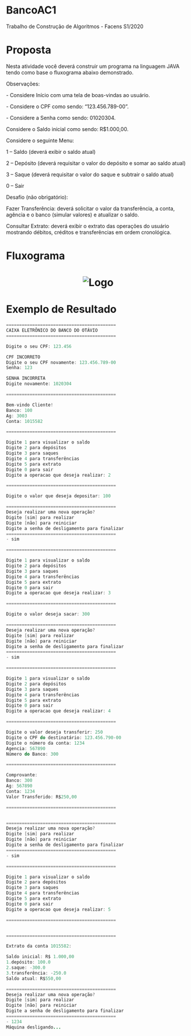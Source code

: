 # BancoAC1
Trabalho de Construção de Algoritmos - Facens S1/2020

# Proposta
<p>Nesta atividade você deverá construir um programa na linguagem JAVA tendo como base o fluxograma
abaixo demonstrado.
<p>Observações:
<p>  - Considere Início com uma tela de boas-vindas ao usuário.
<p>  - Considere o CPF como sendo: “123.456.789-00”.
<p>  - Considere a Senha como sendo: 01020304.
<p>  Considere o Saldo inicial como sendo: R$1.000,00.
<p>  Considere o seguinte Menu:
<p>    1 – Saldo (deverá exibir o saldo atual)
<p>    2 – Depósito (deverá requisitar o valor do depósito e somar ao saldo atual)
<p>    3 – Saque (deverá requisitar o valor do saque e subtrair o saldo atual)
<p>    0 – Sair
<p>Desafio (não obrigatório):
<p>  Fazer Transferência: deverá solicitar o valor da transferência, a conta, agência e o banco (simular
valores) e atualizar o saldo.
<p>  Consultar Extrato: deverá exibir o extrato das operações do usuário mostrando débitos, créditos e
transferências em ordem cronológica.

# Fluxograma
<h1 align="center">
    <img alt="Logo" src="https://ik.imagekit.io/otaviolage/BancoAC1_Fluxograma_XiYfRgRJh.PNG" />
    <br>
</h1>

# Exemplo de Resultado
```java
==========================================
CAIXA ELETRÔNICO DO BANCO DO OTÁVIO
==========================================

Digite o seu CPF: 123.456

CPF INCORRETO
Digite o seu CPF novamente: 123.456.789-00
Senha: 123

SENHA INCORRETA
Digite novamente: 1020304

==========================================

Bem-vindo Cliente!
Banco: 100
Ag: 3003
Conta: 1015582

==========================================

Digite 1 para visualizar o saldo
Digite 2 para depósitos
Digite 3 para saques
Digite 4 para transferências
Digite 5 para extrato
Digite 0 para sair
Digite a operacao que deseja realizar: 2

==========================================

Digite o valor que deseja depositar: 100

==========================================
Deseja realizar uma nova operação?
Digite [sim] para realizar
Digite [não] para reiniciar
Digite a senha de desligamento para finalizar
==========================================
- sim

==========================================

Digite 1 para visualizar o saldo
Digite 2 para depósitos
Digite 3 para saques
Digite 4 para transferências
Digite 5 para extrato
Digite 0 para sair
Digite a operacao que deseja realizar: 3

==========================================

Digite o valor deseja sacar: 300

==========================================
Deseja realizar uma nova operação?
Digite [sim] para realizar
Digite [não] para reiniciar
Digite a senha de desligamento para finalizar
==========================================
- sim

==========================================

Digite 1 para visualizar o saldo
Digite 2 para depósitos
Digite 3 para saques
Digite 4 para transferências
Digite 5 para extrato
Digite 0 para sair
Digite a operacao que deseja realizar: 4

==========================================

Digite o valor deseja transferir: 250
Digite o CPF do destinatário: 123.456.790-00
Digite o número da conta: 1234
Agencia: 567890
Número do Banco: 300

==========================================

Comprovante: 
Banco: 300
Ag: 567890
Conta: 1234
Valor Transferido: R$250,00

==========================================


==========================================
Deseja realizar uma nova operação?
Digite [sim] para realizar
Digite [não] para reiniciar
Digite a senha de desligamento para finalizar
==========================================
- sim

==========================================

Digite 1 para visualizar o saldo
Digite 2 para depósitos
Digite 3 para saques
Digite 4 para transferências
Digite 5 para extrato
Digite 0 para sair
Digite a operacao que deseja realizar: 5

==========================================


==========================================

Extrato da conta 1015582:

Saldo inicial: R$ 1.000,00
1.depósito: 100.0
2.saque: -300.0
3.transferência: -250.0
Saldo atual: R$550,00

==========================================
Deseja realizar uma nova operação?
Digite [sim] para realizar
Digite [não] para reiniciar
Digite a senha de desligamento para finalizar
==========================================
- 1234
Máquina desligando...
```
